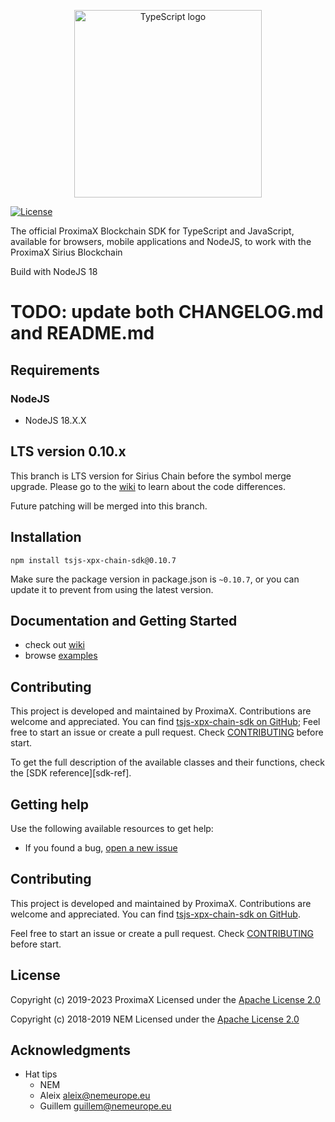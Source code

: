 <p align="center"><a href="https://www.typescriptlang.org/" target="_blank" rel="noopener noreferrer"><img width="300" src="https://user-images.githubusercontent.com/29048783/72934273-4cd5e700-3d31-11ea-8d67-bcfdaf0a6404.png" alt="TypeScript logo"></a></p>

[![License](https://img.shields.io/badge/License-Apache%202.0-blue.svg)](https://opensource.org/licenses/Apache-2.0)

The official ProximaX Blockchain SDK for TypeScript and JavaScript, available for browsers, mobile applications and NodeJS, to work with the ProximaX Sirius Blockchain

Build with NodeJS 18

# TODO: update both CHANGELOG.md and README.md

## Requirements

### NodeJS

- NodeJS 18.X.X

## LTS version 0.10.x

This branch is LTS version for Sirius Chain before the symbol merge upgrade. 
Please go to the [wiki][wiki] to learn about the code differences.

Future patching will be merged into this branch.

## Installation

```npm install tsjs-xpx-chain-sdk@0.10.7```

Make sure the package version in package.json is `~0.10.7`, or you can update it to prevent from using the latest version.

## Documentation and Getting Started

- check out [wiki][wiki]
- browse [examples][examples]

## Contributing

This project is developed and maintained by ProximaX. Contributions are welcome and appreciated. You can find [tsjs-xpx-chain-sdk on GitHub][self];
Feel free to start an issue or create a pull request. Check [CONTRIBUTING](CONTRIBUTING.md) before start.

To get the full description of the available classes and their functions, check the [SDK reference][sdk-ref].

## Getting help

Use the following available resources to get help:

- If you found a bug, [open a new issue][issues]

## Contributing

This project is developed and maintained by ProximaX. Contributions are welcome and appreciated. You can find [tsjs-xpx-chain-sdk on GitHub][self].

Feel free to start an issue or create a pull request. Check [CONTRIBUTING](CONTRIBUTING.md) before start.

## License

Copyright (c) 2019-2023 ProximaX
Licensed under the [Apache License 2.0](LICENSE)

Copyright (c) 2018-2019 NEM
Licensed under the [Apache License 2.0](LICENSE)

[self]: https://github.com/proximax-storage/tsjs-xpx-chain-sdk
[issues]: https://github.com/proximax-storage/tsjs-xpx-chain-sdk/issues
[wiki]: https://github.com/proximax-storage/tsjs-xpx-chain-sdk/wiki
[examples]: https://github.com/proximax-storage/tsjs-xpx-chain-sdk/wiki/Examples

## Acknowledgments
* Hat tips
    * NEM
    * Aleix <aleix@nemeurope.eu>
    * Guillem <guillem@nemeurope.eu>
